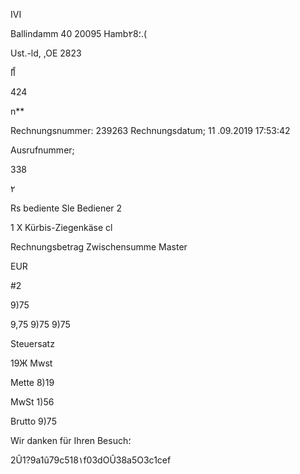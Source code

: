 IVI

Ballindamm 40
20095 Hamb٢8؛.(

Ust.-ld, ,OE  2823

ًاًا

424

n**

Rechnungsnummer:  239263
Rechnungsdatum;  11 .09.2019  17:53:42

Ausrufnummer;

338

٢

Rs  bediente  Sle  Bediener  2

1  X  Kürbis-Ziegenkäse  cl

Rechnungsbetrag
Zwischensumme
Master

EUR

#2

9)75

9,75
9)75
9)75

Steuersatz

19Ж  Mwst

Mette
8)19

MwSt
1)56

Brutto
9)75

Wir  danken  für  Ihren  Besuch؛

2Û1?9a1û79c518١f03dOÛ38a5O3c1cef

